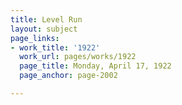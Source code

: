 ```yaml
---
title: Level Run
layout: subject
page_links:
- work_title: '1922'
  work_url: pages/works/1922
  page_title: Monday, April 17, 1922
  page_anchor: page-2002

---
```

